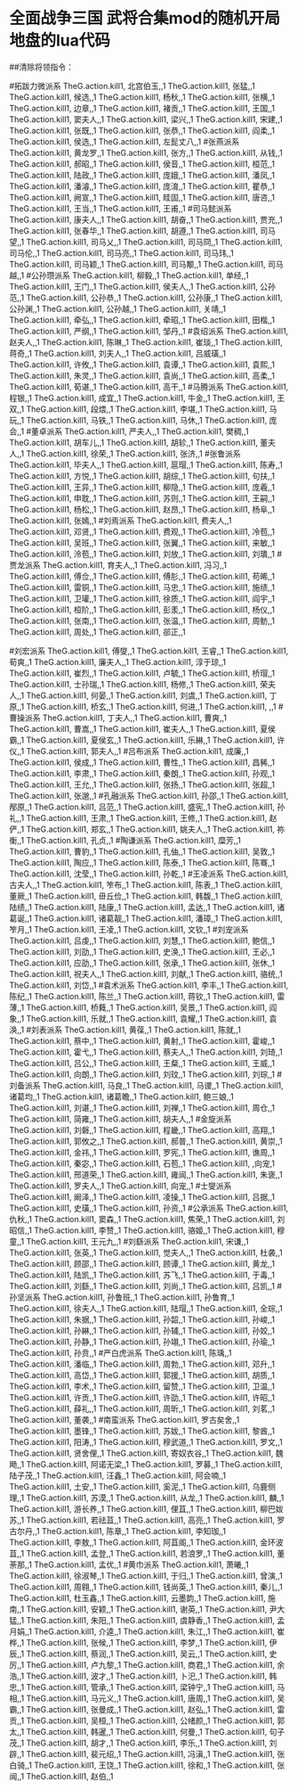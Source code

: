 # 全面战争三国 武将合集mod的随机开局地盘的lua代码
##清除将领指令：

#拓跋力微派系 TheG.action.kill1, 北宫伯玉,,1 TheG.action.kill1, 张猛,,1 TheG.action.kill1, 候选,,1 TheG.action.kill1, 杨秋,,1 TheG.action.kill1, 张横,,1 TheG.action.kill1, 边章,,1 TheG.action.kill1, 褚贡,,1 TheG.action.kill1, 王国,,1 TheG.action.kill1, 窦夫人,,1 TheG.action.kill1, 梁兴,,1 TheG.action.kill1, 宋建,,1 TheG.action.kill1, 张既,,1 TheG.action.kill1, 张恭,,1 TheG.action.kill1, 阎柔,,1 TheG.action.kill1, 侯选,,1 TheG.action.kill1, 左髭丈八,,1 
#张燕派系 TheG.action.kill1, 黄龙罗,,1 TheG.action.kill1, 张方,,1 TheG.action.kill1, 从钱,,1 TheG.action.kill1, 郝昭,,1 TheG.action.kill1, 侯音,,1 TheG.action.kill1, 桓范,,1 TheG.action.kill1, 陆政,,1 TheG.action.kill1, 庞娥,,1 TheG.action.kill1, 潘凤,,1 TheG.action.kill1, 潘濬,,1 TheG.action.kill1, 庞淯,,1 TheG.action.kill1, 瞿恭,,1 TheG.action.kill1, 阙宣,,1 TheG.action.kill1, 眭固,,1 TheG.action.kill1, 唐咨,,1 TheG.action.kill1, 王当,,1 TheG.action.kill1, 王甫,,1 
#司马懿派系 TheG.action.kill1, 康夫人,,1 TheG.action.kill1, 胡奋,,1 TheG.action.kill1, 贾充,,1 TheG.action.kill1, 张春华,,1 TheG.action.kill1, 胡遵,,1 TheG.action.kill1, 司马望,,1 TheG.action.kill1, 司马乂,,1 TheG.action.kill1, 司马冏,,1 TheG.action.kill1, 司马伦,,1 TheG.action.kill1, 司马亮,,1 TheG.action.kill1, 司马玮,,1 TheG.action.kill1, 司马颖,,1 TheG.action.kill1, 司马颙,,1 TheG.action.kill1, 司马越,,1 
#公孙瓒派系 TheG.action.kill1, 柳毅,,1 TheG.action.kill1, 单经,,1 TheG.action.kill1, 王门,,1 TheG.action.kill1, 侯夫人,,1 TheG.action.kill1, 公孙范,,1 TheG.action.kill1, 公孙恭,,1 TheG.action.kill1, 公孙康,,1 TheG.action.kill1, 公孙渊,,1 TheG.action.kill1, 公孙越,,1 TheG.action.kill1, 关靖,,1 TheG.action.kill1, 牵弘,,1 TheG.action.kill1, 牵昭,,1 TheG.action.kill1, 田楷,,1 TheG.action.kill1, 严纲,,1 TheG.action.kill1, 邹丹,,1 
#袁绍派系 TheG.action.kill1, 赵夫人,,1 TheG.action.kill1, 陈琳,,1 TheG.action.kill1, 崔琰,,1 TheG.action.kill1, 蒋奇,,1 TheG.action.kill1, 刘夫人,,1 TheG.action.kill1, 吕威璜,,1 TheG.action.kill1, 许攸,,1 TheG.action.kill1, 袁谭,,1 TheG.action.kill1, 袁熙,,1 TheG.action.kill1, 朱灵,,1 TheG.action.kill1, 袁尚,,1 TheG.action.kill1, 高柔,,1 TheG.action.kill1, 荀谌,,1 TheG.action.kill1, 高干,,1 
#马腾派系 TheG.action.kill1, 程银,,1 TheG.action.kill1, 成宜,,1 TheG.action.kill1, 牛金,,1 TheG.action.kill1, 王双,,1 TheG.action.kill1, 段煨,,1 TheG.action.kill1, 李堪,,1 TheG.action.kill1, 马玩,,1 TheG.action.kill1, 马铁,,1 TheG.action.kill1, 马休,,1 TheG.action.kill1, 庞会,,1 
#董卓派系 TheG.action.kill1, 严夫人,,1 TheG.action.kill1, 樊稠,,1 TheG.action.kill1, 胡车儿,,1 TheG.action.kill1, 胡轸,,1 TheG.action.kill1, 董夫人,,1 TheG.action.kill1, 徐荣,,1 TheG.action.kill1, 张济,,1 
#张鲁派系 TheG.action.kill1, 毕夫人,,1 TheG.action.kill1, 扈瑁,,1 TheG.action.kill1, 陈寿,,1 TheG.action.kill1, 方悦,,1 TheG.action.kill1, 胡综,,1 TheG.action.kill1, 句扶,,1 TheG.action.kill1, 王异,,1 TheG.action.kill1, 柳隐,,1 TheG.action.kill1, 庞羲,,1 TheG.action.kill1, 申耽,,1 TheG.action.kill1, 苏则,,1 TheG.action.kill1, 王嗣,,1 TheG.action.kill1, 杨松,,1 TheG.action.kill1, 赵昂,,1 TheG.action.kill1, 杨阜,,1 TheG.action.kill1, 张嫣,,1 
#刘焉派系 TheG.action.kill1, 费夫人,,1 TheG.action.kill1, 邓贤,,1 TheG.action.kill1, 费观,,1 TheG.action.kill1, 冷苞,,1 TheG.action.kill1, 吴班,,1 TheG.action.kill1, 张翼,,1 TheG.action.kill1, 来敏,,1 TheG.action.kill1, 泠苞,,1 TheG.action.kill1, 刘放,,1 TheG.action.kill1, 刘璝,,1 
#贾龙派系 TheG.action.kill1, 育夫人,,1 TheG.action.kill1, 冯习,,1 TheG.action.kill1, 傅佥,,1 TheG.action.kill1, 傅肜,,1 TheG.action.kill1, 苟晞,,1 TheG.action.kill1, 雷铜,,1 TheG.action.kill1, 马忠,,1 TheG.action.kill1, 施绩,,1 TheG.action.kill1, 卫瓘,,1 TheG.action.kill1, 徐质,,1 TheG.action.kill1, 阎宇,,1 TheG.action.kill1, 桓阶,,1 TheG.action.kill1, 彭羕,,1 TheG.action.kill1, 杨仪,,1 TheG.action.kill1, 张南,,1 TheG.action.kill1, 张温,,1 TheG.action.kill1, 周鲂,,1 TheG.action.kill1, 周处,,1 TheG.action.kill1, 郤正,,1

#刘宏派系 TheG.action.kill1, 傅燮,,1 TheG.action.kill1, 王睿,,1 TheG.action.kill1, 荀爽,,1 TheG.action.kill1, 廉夫人,,1 TheG.action.kill1, 淳于琼,,1 TheG.action.kill1, 崔烈,,1 TheG.action.kill1, 卢毓,,1 TheG.action.kill1, 桥瑁,,1 TheG.action.kill1, 士孙瑞,,1 TheG.action.kill1, 杨修,,1 TheG.action.kill1, 荣夫人,,1 TheG.action.kill1, 何晏,,1 TheG.action.kill1, 刘虞,,1 TheG.action.kill1, 丁原,,1 TheG.action.kill1, 桥玄,,1 TheG.action.kill1, 何进,,1 TheG.action.kill1, ,,1 
#曹操派系 TheG.action.kill1, 丁夫人,,1 TheG.action.kill1, 曹爽,,1 TheG.action.kill1, 曹嵩,,1 TheG.action.kill1, 崔夫人,,1 TheG.action.kill1, 夏侯霸,,1 TheG.action.kill1, 夏侯玄,,1 TheG.action.kill1, 乐綝,,1 TheG.action.kill1, 许仪,,1 TheG.action.kill1, 郭夫人,,1 
#吕布派系 TheG.action.kill1, 成廉,,1 TheG.action.kill1, 侯成,,1 TheG.action.kill1, 曹性,,1 TheG.action.kill1, 昌豨,,1 TheG.action.kill1, 李肃,,1 TheG.action.kill1, 秦朗,,1 TheG.action.kill1, 孙观,,1 TheG.action.kill1, 王允,,1 TheG.action.kill1, 张扬,,1 TheG.action.kill1, 张超,,1 TheG.action.kill1, 张邈,,1 
#孔融派系 TheG.action.kill1, 孙邵,,1 TheG.action.kill1, 邴原,,1 TheG.action.kill1, 吕范,,1 TheG.action.kill1, 盛宪,,1 TheG.action.kill1, 孙礼,,1 TheG.action.kill1, 王肃,,1 TheG.action.kill1, 王修,,1 TheG.action.kill1, 赵俨,,1 TheG.action.kill1, 郑玄,,1 TheG.action.kill1, 姚夫人,,1 TheG.action.kill1, 祢衡,,1 TheG.action.kill1, 孔贞,,1 
#陶谦派系 TheG.action.kill1, 糜芳,,1 TheG.action.kill1, 曹豹,,1 TheG.action.kill1, 孔伷,,1 TheG.action.kill1, 吴敦,,1 TheG.action.kill1, 陶应,,1 TheG.action.kill1, 陈泰,,1 TheG.action.kill1, 陈骞,,1 TheG.action.kill1, 沈莹,,1 TheG.action.kill1, 孙乾,,1 
#王凌派系 TheG.action.kill1, 古夫人,,1 TheG.action.kill1, 笮布,,1 TheG.action.kill1, 陈表,,1 TheG.action.kill1, 董厥,,1 TheG.action.kill1, 毌丘俭,,1 TheG.action.kill1, 韩馥,,1 TheG.action.kill1, 陆绩,,1 TheG.action.kill1, 陆康,,1 TheG.action.kill1, 孟达,,1 TheG.action.kill1, 诸葛诞,,1 TheG.action.kill1, 诸葛靓,,1 TheG.action.kill1, 潘璋,,1 TheG.action.kill1, 笮月,,1 TheG.action.kill1, 王凌,,1 TheG.action.kill1, 文钦,,1 
#刘宠派系 TheG.action.kill1, 吕虔,,1 TheG.action.kill1, 刘慧,,1 TheG.action.kill1, 鲍信,,1 TheG.action.kill1, 刘劭,,1 TheG.action.kill1, 史涣,,1 TheG.action.kill1, 王必,,1 TheG.action.kill1, 应劭,,1 TheG.action.kill1, 张承,,1 TheG.action.kill1, 张休,,1 TheG.action.kill1, 祝夫人,,1 TheG.action.kill1, 刘献,,1 TheG.action.kill1, 骆统,,1 TheG.action.kill1, 刘岱,,1 
#袁术派系 TheG.action.kill1, 李丰,,1 TheG.action.kill1, 陈纪,,1 TheG.action.kill1, 陈兰,,1 TheG.action.kill1, 蒋钦,,1 TheG.action.kill1, 雷薄,,1 TheG.action.kill1, 桥蕤,,1 TheG.action.kill1, 吴景,,1 TheG.action.kill1, 阎象,,1 TheG.action.kill1, 乐就,,1 TheG.action.kill1, 袁耀,,1 TheG.action.kill1, 袁涣,,1 
#刘表派系 TheG.action.kill1, 黄葆,,1 TheG.action.kill1, 陈就,,1 TheG.action.kill1, 蔡中,,1 TheG.action.kill1, 黄射,,1 TheG.action.kill1, 霍峻,,1 TheG.action.kill1, 霍弋,,1 TheG.action.kill1, 蔡夫人,,1 TheG.action.kill1, 刘琦,,1 TheG.action.kill1, 吕公,,1 TheG.action.kill1, 王粲,,1 TheG.action.kill1, 王威,,1 TheG.action.kill1, 向朗,,1 TheG.action.kill1, 刘玟,,1 TheG.action.kill1, 刘琮,,1 
#刘备派系 TheG.action.kill1, 马良,,1 TheG.action.kill1, 马谡,,1 TheG.action.kill1, 诸葛均,,1 TheG.action.kill1, 诸葛瞻,,1 TheG.action.kill1, 鲍三娘,,1 TheG.action.kill1, 刘谌,,1 TheG.action.kill1, 刘禅,,1 TheG.action.kill1, 周仓,,1 TheG.action.kill1, 简雍,,1 TheG.action.kill1, 胡夫人,,1 
#金旋派系 TheG.action.kill1, 刘磐,,1 TheG.action.kill1, 程畿,,1 TheG.action.kill1, 高翔,,1 TheG.action.kill1, 郭攸之,,1 TheG.action.kill1, 郝普,,1 TheG.action.kill1, 黄崇,,1 TheG.action.kill1, 金祎,,1 TheG.action.kill1, 罗宪,,1 TheG.action.kill1, 谯周,,1 TheG.action.kill1, 秦宓,,1 TheG.action.kill1, 石苞,,1 TheG.action.kill1, ,向宠,1 TheG.action.kill1, 邢道荣,,1 TheG.action.kill1, 雍闿,,1 TheG.action.kill1, 朱褒,,1 TheG.action.kill1, 罗夫人,,1 TheG.action.kill1, 向宠,,1 
#士燮派系 TheG.action.kill1, 阚泽,,1 TheG.action.kill1, 凌操,,1 TheG.action.kill1, 吕据,,1 TheG.action.kill1, 史璜,,1 TheG.action.kill1, 孙资,,1 
#公承派系 TheG.action.kill1, 仇秋,,1 TheG.action.kill1, 窦森,,1 TheG.action.kill1, 焦荣,,1 TheG.action.kill1, 刘昭信,,1 TheG.action.kill1, 李赞,,1 TheG.action.kill1, 骆姬,,1 TheG.action.kill1, 穆童,,1 TheG.action.kill1, 王元九,,1 
#刘繇派系 TheG.action.kill1, 宋谦,,1 TheG.action.kill1, 张英,,1 TheG.action.kill1, 觉夫人,,1 TheG.action.kill1, 杜袭,,1 TheG.action.kill1, 顾邵,,1 TheG.action.kill1, 顾谭,,1 TheG.action.kill1, 黄龙,,1 TheG.action.kill1, 陆凯,,1 TheG.action.kill1, 苏飞,,1 TheG.action.kill1, 于毒,,1 TheG.action.kill1, 刘繇,,1 TheG.action.kill1, 刘尚,,1 TheG.action.kill1, 吕凯,,1 
#孙坚派系 TheG.action.kill1, 孙鲁班,,1 TheG.action.kill1, 孙鲁育,,1 TheG.action.kill1, 徐夫人,,1 TheG.action.kill1, 陆瑁,,1 TheG.action.kill1, 全琮,,1 TheG.action.kill1, 朱据,,1 TheG.action.kill1, 孙韶,,1 TheG.action.kill1, 孙峻,,1 TheG.action.kill1, 孙綝,,1 TheG.action.kill1, 孙辅,,1 TheG.action.kill1, 孙姣,,1 TheG.action.kill1, 孙静,,1 TheG.action.kill1, 孙翊,,1 TheG.action.kill1, 孙瑜,,1 TheG.action.kill1, 孙贲,,1 
#严白虎派系 TheG.action.kill1, 陈瑀,,1 TheG.action.kill1, 潘临,,1 TheG.action.kill1, 周勃,,1 TheG.action.kill1, 邓升,,1 TheG.action.kill1, 高岱,,1 TheG.action.kill1, 郭援,,1 TheG.action.kill1, 胡质,,1 TheG.action.kill1, 李术,,1 TheG.action.kill1, 留赞,,1 TheG.action.kill1, 卫温,,1 TheG.action.kill1, 许贡,,1 TheG.action.kill1, 许劭,,1 TheG.action.kill1, 许昭,,1 TheG.action.kill1, 薛礼,,1 TheG.action.kill1, 周昕,,1 TheG.action.kill1, 刘茗,,1 TheG.action.kill1, 董袭,,1 
#南蛮派系 TheG.action.kill1, 罗古矣舍,,1 TheG.action.kill1, 墨锋,,1 TheG.action.kill1, 苏妭,,1 TheG.action.kill1, 黎酋,,1 TheG.action.kill1, 阳涛,,1 TheG.action.kill1, 穆武道,,1 TheG.action.kill1, 罗文,,1 TheG.action.kill1, 贤舍俚,,1 TheG.action.kill1, 寄奴衣谷,,1 TheG.action.kill1, 魏飏,,1 TheG.action.kill1, 阿诺无梁,,1 TheG.action.kill1, 罗募,,1 TheG.action.kill1, 陆子茂,,1 TheG.action.kill1, 汪鑫,,1 TheG.action.kill1, 阿会喃,,1 TheG.action.kill1, 土安,,1 TheG.action.kill1, 奚泥,,1 TheG.action.kill1, 乌鹿侧理,,1 TheG.action.kill1, 苏漠,,1 TheG.action.kill1, 从龙,,1 TheG.action.kill1, 麟,,1 TheG.action.kill1, 游长养,,1 TheG.action.kill1, 俚苴,,1 TheG.action.kill1, 柳巴妭苏,,1 TheG.action.kill1, 若祛苴,,1 TheG.action.kill1, 高亮,,1 TheG.action.kill1, 罗古尔丹,,1 TheG.action.kill1, 陈章,,1 TheG.action.kill1, 李知珈,,1 TheG.action.kill1, 李敖,,1 TheG.action.kill1, 阿苴阁,,1 TheG.action.kill1, 金环波苴,,1 TheG.action.kill1, 孟登,,1 TheG.action.kill1, 若浪罗,,1 TheG.action.kill1, 董荼那,,1 TheG.action.kill1, 孟优,,1 
#黄巾派系 TheG.action.kill1, 萧曦,,1 TheG.action.kill1, 徐淑琴,,1 TheG.action.kill1, 于归,,1 TheG.action.kill1, 曾演,,1 TheG.action.kill1, 周翱,,1 TheG.action.kill1, 钱尚英,,1 TheG.action.kill1, 秦儿,,1 TheG.action.kill1, 杜玉鑫,,1 TheG.action.kill1, 云墨韵,,1 TheG.action.kill1, 施南,,1 TheG.action.kill1, 安颖,,1 TheG.action.kill1, 谢英,,1 TheG.action.kill1, 尹大猛,,1 TheG.action.kill1, 朱阳,,1 TheG.action.kill1, 虞静香,,1 TheG.action.kill1, 孟月娟,,1 TheG.action.kill1, 介逵,,1 TheG.action.kill1, 朱江,,1 TheG.action.kill1, 崔桦,,1 TheG.action.kill1, 张候,,1 TheG.action.kill1, 李梦,,1 TheG.action.kill1, 伊辰,,1 TheG.action.kill1, 蔡润,,1 TheG.action.kill1, 吴云,,1 TheG.action.kill1, 史厉,,1 TheG.action.kill1, 卢九黎,,1 TheG.action.kill1, 商君,,1 TheG.action.kill1, 余浩,,1 TheG.action.kill1, 波才,,1 TheG.action.kill1, 卜汜,,1 TheG.action.kill1, 韩忠,,1 TheG.action.kill1, 管承,,1 TheG.action.kill1, 梁钟宁,,1 TheG.action.kill1, 马相,,1 TheG.action.kill1, 马元义,,1 TheG.action.kill1, 唐周,,1 TheG.action.kill1, 吴霸,,1 TheG.action.kill1, 张曼成,,1 TheG.action.kill1, 赵弘,,1 TheG.action.kill1, 雷贡,,1 TheG.action.kill1, 吴桓,,1 TheG.action.kill1, 公绪颜,,1 TheG.action.kill1, 郭太,,1 TheG.action.kill1, 韩暹,,1 TheG.action.kill1, 何曼,,1 TheG.action.kill1, 句子茂,,1 TheG.action.kill1, 胡才,,1 TheG.action.kill1, 李乐,,1 TheG.action.kill1, 刘辟,,1 TheG.action.kill1, 裴元绍,,1 TheG.action.kill1, 冯滇,,1 TheG.action.kill1, 张白骑,,1 TheG.action.kill1, 王饶,,1 TheG.action.kill1, 徐和,,1 TheG.action.kill1, 张闿,,1 TheG.action.kill1, 赵伯,,1
